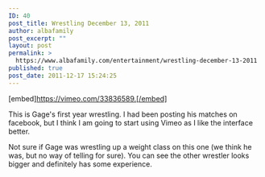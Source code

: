 ```yaml
---
ID: 40
post_title: Wrestling December 13, 2011
author: albafamily
post_excerpt: ""
layout: post
permalink: >
  https://www.albafamily.com/entertainment/wrestling-december-13-2011
published: true
post_date: 2011-12-17 15:24:25
---
```

[embed]https://vimeo.com/33836589.[/embed]

This is Gage's first year wrestling. I had been posting his matches on facebook, but I think I am going to start using Vimeo as I like the interface better.

Not sure if Gage was wrestling up a weight class on this one (we think he was, but no way of telling for sure). You can see the other wrestler looks bigger and definitely has some experience.